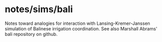 notes/sims/bali
=======

Notes toward analogies for interaction with Lansing-Kremer-Janssen
simulation of Balinese irrigation coordination.  See also Marshall
Abrams' bali repository on github.
